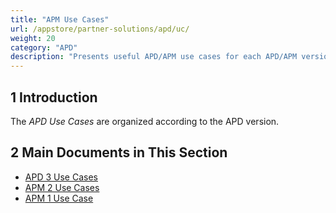 ```yaml
---
title: "APM Use Cases"
url: /appstore/partner-solutions/apd/uc/
weight: 20
category: "APD"
description: "Presents useful APD/APM use cases for each APD/APM version."
---
```


## 1 Introduction

The *APD Use Cases* are organized according to the APD version.

## 2 Main Documents in This Section

* [APD 3 Use Cases](/appstore/partner-solutions/apd/uc-three/)
* [APM 2 Use Cases](/appstore/partner-solutions/apd/uc-two/)
* [APM 1 Use Case](/appstore/partner-solutions/apd/uc-one/)
